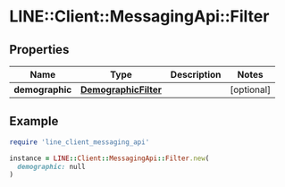 # LINE::Client::MessagingApi::Filter

## Properties

| Name | Type | Description | Notes |
| ---- | ---- | ----------- | ----- |
| **demographic** | [**DemographicFilter**](DemographicFilter.md) |  | [optional] |

## Example

```ruby
require 'line_client_messaging_api'

instance = LINE::Client::MessagingApi::Filter.new(
  demographic: null
)
```

